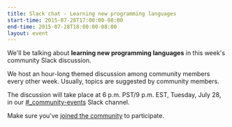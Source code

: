 ```yaml
---
title: Slack chat - Learning new programming languages
start-time: 2015-07-28T17:00:00-08:00
end-time: 2015-07-28T18:00:00-08:00
layout: event
---
```

We'll be talking about **learning new programming languages** in this week's community Slack discussion.

We host an hour-long themed discussion among community members every other week. Usually, topics are suggested by community members.

The discussion will take place at 6 p.m. PST/9 p.m. EST, Tuesday, July 28, in our [#_community-events](https://apprenticeship.slack.com/messages/_community-events/) Slack channel.

Make sure you've [joined the community](https://zee8.typeform.com/to/b9wyG6?invite-code=learning-slack-convo) to participate.